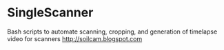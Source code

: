 # SingleScanner
Bash scripts to automate scanning, cropping, and generation of timelapse video for scanners
http://soilcam.blogspot.com
